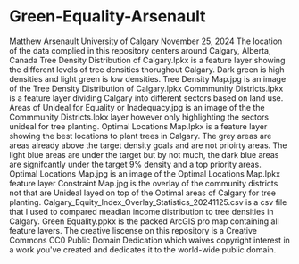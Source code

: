 # Green-Equality-Arsenault
Matthew Arsenault University of Calgary
November 25, 2024
The location of the data complied in this repository centers around Calgary, Alberta, Canada
Tree Density Distribution of Calgary.lpkx is a feature layer showing the different levels of tree densities thorughout Calgary. Dark green is high densities and light green is low densities.
Tree Density Map.jpg is an image of the Tree Density Distribution of Calgary.lpkx
Commmunity Districts.lpkx is a feature layer dividing Calgary into different sectors based on land use.
Areas of Unideal for Equality or Inadequacy.jpg is an image of the the Commmunity Districts.lpkx layer however only highlighting the sectors unideal for tree planting.
Optimal Locations Map.lpkx is a feature layer showing the best locations to plant trees in Calgary. The grey areas are areas already above the target density goals and are not prioirty areas. The light blue areas are under the target but by not much, the dark blue areas are signifcantly under the target 9% density and a top priority areas.
Optimal Locations Map.jpg is an image of the Optimal Locations Map.lpkx feature layer
Constraint Map.jpg is the overlay of the community districts not that are Unideal layed on top of the Optimal areas of Calgary for tree planting. 
Calgary_Equity_Index_Overlay_Statistics_20241125.csv is a csv file that I used to compared meadian income distribution to tree densities in Calgary.
Green Equality.ppkx is the packed ArcGIS pro map containing all feature layers.
The creative liscense on this repository is a Creative Commons CC0 Public Domain Dedication which waives copyright interest in a work you've created and dedicates it to the world-wide public domain.
